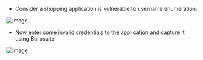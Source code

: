 - Consider a shopping application is vulnerable to username enumeration.

![image](https://github.com/Akhilkj123/Portswigger/assets/65653010/d291581f-5795-419a-89fe-c4de67940693)

- Now enter some invalid credentials to the application and capture it using Burpsuite

![image](https://github.com/Akhilkj123/Portswigger/assets/65653010/433643e4-c2fd-4694-b0ac-f0be725445c9)

